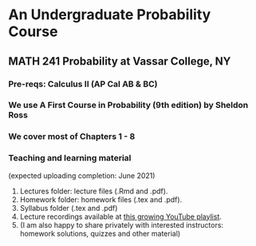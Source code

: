 # An Undergraduate Probability Course

## MATH 241 Probability at Vassar College, NY

### Pre-reqs: Calculus II (AP Cal AB \& BC)

### We use A First Course in Probability (9th edition) by Sheldon Ross

### We cover most of Chapters 1 - 8

### Teaching and learning material
(expected uploading completion: June 2021)
1. Lectures folder: lecture files (.Rmd and .pdf).
2. Homework folder: homework files (.tex and .pdf).
3. Syllabus folder (.tex and .pdf)
4. Lecture recordings available at [this growing YouTube playlist](https://www.youtube.com/playlist?list=PL_lWxa4iVNt3gU0TquI6XQovxifmrm_kD).
5. (I am also happy to share privately with interested instructors: homework solutions, quizzes and other material)
